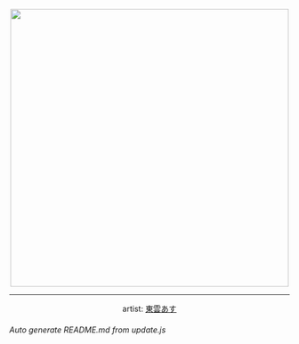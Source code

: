
<p align="center">
  <img width="500" src="https://nekos.best/api/v2/neko/0221.png">
  <hr/>
  <center>
    artist: <a href="https://www.pixiv.net/en/artworks/79396842">東雲あす</a>
  </center>
</p>


###### Auto generate README.md from update.js


